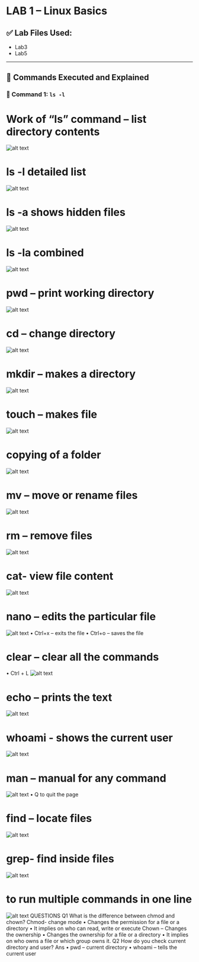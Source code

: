 # LAB 1 – Linux Basics

## ✅ Lab Files Used:
- Lab3
- Lab5

---

## 🔧 Commands Executed and Explained

### 🔹 Command 1: `ls -l`
# Work of “ls” command – list directory contents
![alt text](image-3.png)
# ls -l detailed list 
![alt text](image-4.png)
# ls -a shows hidden files 
![alt text](image-5.png)
# ls -la combined 
![alt text](image-6.png)
# pwd – print working directory 
![alt text](image-7.png)
# cd – change directory 
![alt text](image-8.png)
# mkdir – makes a directory 
![alt text](image-9.png)
# touch – makes file
![alt text](image-10.png) 
# copying of a folder 
![alt text](image-11.png)
# mv – move or rename files
![alt text](image-12.png) 
# rm – remove files
![alt text](image-13.png)
# cat- view file content 
![alt text](image-14.png)
# nano – edits the particular file 
![alt text](image-15.png)
•	Ctrl+x – exits the file 
•	Ctrl+o – saves the file 
# clear – clear all the commands
•	Ctrl +  L
![alt text](image-16.png)
# echo – prints the text 
![alt text](image-17.png)
# whoami - shows the current user
![alt text](image-18.png)
# man – manual for any command 
![alt text](image-19.png)
•	Q to quit the page 
# find – locate files
![alt text](image-20.png)
# grep- find inside files
![alt text](image-21.png)
# to run multiple commands in one line 
![alt text](image-22.png)
QUESTIONS
Q1 What is the difference between chmod and chown?
Chmod- change mode 
•	Changes the permission for a file or a directory 
•	It implies on who can read, write or execute 
Chown – Changes the ownership 
•	Changes the ownership for a file or a directory 
•	It implies on who owns a file or which group owns it. 
Q2 How do you check current directory and user?
Ans
•	pwd – current directory 
•	whoami – tells the current user 
